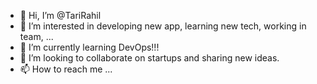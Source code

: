 - 👋 Hi, I’m @TariRahil
- 👀 I’m interested in developing new app, learning new tech, working in team, ...
- 🌱 I’m currently learning DevOps!!!
- 💞️ I’m looking to collaborate on startups and sharing new ideas.
- 📫 How to reach me ...

<!---
TariRahil/TariRahil is a ✨ special ✨ repository because its `README.md` (this file) appears on your GitHub profile.
You can click the Preview link to take a look at your changes.
--->
